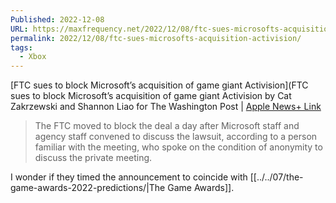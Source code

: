 ```yaml
---
Published: 2022-12-08
URL: https://maxfrequency.net/2022/12/08/ftc-sues-microsofts-acquisition-activision/
permalink: 2022/12/08/ftc-sues-microsofts-acquisition-activision/
tags:
  - Xbox
---
```

[FTC sues to block Microsoft’s acquisition of game giant Activision](FTC sues to block Microsoft’s acquisition of game giant Activision by Cat Zakrzewski and Shannon Liao for The Washington Post | [Apple News+ Link](https://apple.news/AnDeWUoYeSpuGT9IHcTDIrw)

> The FTC moved to block the deal a day after Microsoft staff and agency staff convened to discuss the lawsuit, according to a person familiar with the meeting, who spoke on the condition of anonymity to discuss the private meeting.

I wonder if they timed the announcement to coincide with [[../../07/the-game-awards-2022-predictions/|The Game Awards]].